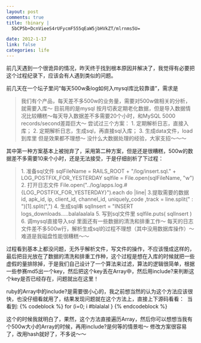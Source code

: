 ```yaml
--- 
layout: post
comments: true
title: !binary |
  5bCP5b+DcnVieeS4rUFycmF555qEaW5jbHVkZT/mlrnms5U=

date: 2012-1-17
link: false
categories: life
---
```

前几天遇到一个很诡异的情况，昨天终于找到根本原因并解决了，我觉得有必要把这个过程纪录下，应该会有人遇到类似的问题。

前几天在一个坛子里问“每天500w条log如何入mysql库比较靠谱”，需求是
<blockquote>我们有个产品，每天差不多500w的业务量，需要对500w做相关的分析，就需要入库～
目前用的是mysql 按月切表定期老化数据，但是导入数据情况比较糟糕～每天导入数据差不多需要20个小时，和MySQL 5000 records/second差距巨大～
尝试过三个方案：
1. 定期解析日志，直接入库；
2. 定期解析日志，生成sql，再直接sql入库；
3. 生成data文件，load到库里
但是效果都不理想～ 没什么大数据处理的经验，大家支招～～～</blockquote>
其中第一种方案基本上被抛弃了，采用第二种方案，但是还是很糟糕，500w的数据差不多需要10来个小时，还是无法接受，于是仔细剖析了下过程：<!--more-->
<blockquote>1. 准备sql文件
sqlFileName = RAILS_ROOT + "/log/insert.sql." + LOG_POSTFIX_FOR_YESTERDAY
sqlfile = File.open(sqlFileName, "w")
2. 打开日志文件
File.open("../log/apps.log.#{LOG_POSTFIX_FOR_YESTERDAY}").each do |line|
3.提取需要的数据
id, apk_id, ip, client_id, channel_id, uniquely_code ,track = line.split(" : ")[1].split(",")
4. 生成sql串
sqlInsert = "INSERT logs_downloads.....balalaalala
5. 写到sql文件里
sqlfile.puts( sqlInsert )
6. 调mysql直接导入sql
里面还有一些数据的清洗和排重工作～
每天的日志文件差不多500w行，解析生成sql的过程不理想（其中没用数据库操作）～ 难道是我磁盘性能很糟糕～～</blockquote>
过程看到基本上都没问题，无外乎解析文件，写文件的操作，不应该慢成这样的，最后把目光放在了数据的清洗和排重工作种，这个过程是想在入库的时候就把一些虚假的量排除掉，于是我们自己设计了一个算法来过滤，算法的逻辑很简单，根据一些参赛md5出一个key，然后把这个key丢在Array中，然后用include?来判断这个key是否已经存在，问题就出在这里！

ruby的Array中的include?是需要很小心的，我之前想当然的认为这个方法应该很快，也没仔细看就用了，结果发现问题就在这个方法上，直接上下源码看看：
<a href="http://www.iceskysl.com/wp-content/uploads/2012/01/Screen-Shot-2012-01-17-at-11.03.19-PM.png"><img class="alignnone size-medium wp-image-1107" title="Screen Shot 2012-01-17 at 11.03.19 PM" src="http://www.iceskysl.com/wp-content/uploads/2012/01/Screen-Shot-2012-01-17-at-11.03.19-PM.png" alt="" /></a>
当看到:
{% codeblock %}
for (i=0; i #blalalal
}
{% endcodeblock %}

这个的时候我就明白了，果然，这个方法直接遍历Array，然后你可以想想当我有个500w大小的Array的时候，再用include?是何等的情景啦～
修改方案很容易了，改用hash就好了，不多说～～
